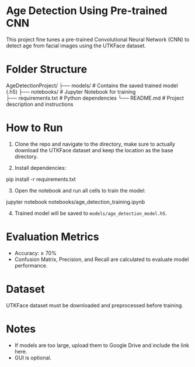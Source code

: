 # Age Detection Using Pre-trained CNN

This project fine tunes a pre-trained Convolutional Neural Network (CNN) to detect age from facial images using the UTKFace dataset.

# Folder Structure

AgeDetectionProject/
├── models/                    # Contains the saved trained model (.h5)
├── notebooks/                 # Jupyter Notebook for training               
├── requirements.txt           # Python dependencies
└── README.md                  # Project description and instructions


# How to Run

1. Clone the repo and navigate to the directory, make sure to actually download the UTKFace dataset and keep the location as the base directory.

2. Install dependencies:

pip install -r requirements.txt

3. Open the notebook and run all cells to train the model:

jupyter notebook notebooks/age_detection_training.ipynb

4. Trained model will be saved to `models/age_detection_model.h5`.

# Evaluation Metrics

- Accuracy: ≥ 70%
- Confusion Matrix, Precision, and Recall are calculated to evaluate model performance.

# Dataset

UTKFace dataset must be downloaded and preprocessed before training.

# Notes

- If models are too large, upload them to Google Drive and include the link here.
- GUI is optional.